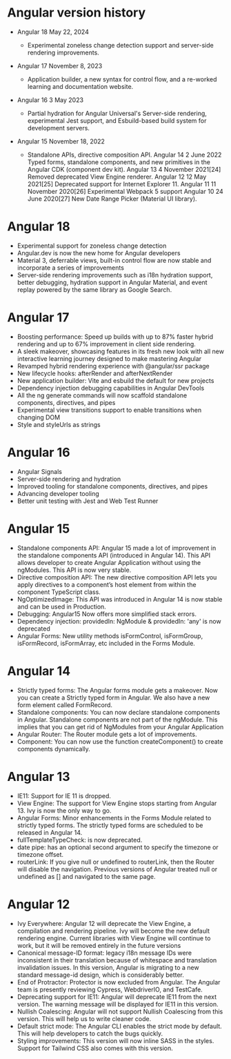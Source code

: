# Angular version history


* Angular 18 May 22, 2024
  * Experimental zoneless change detection support and server-side rendering improvements.

* Angular 17	November 8, 2023
  * Application builder, a new syntax for control flow, and a re-worked learning and documentation website.
  
* Angular 16	3 May 2023
  * Partial hydration for Angular Universal's Server-side rendering, experimental Jest support, and Esbuild-based build system for development servers.
  
* Angular 15	November 18, 2022
  * Standalone APIs, directive composition API.
      Angular 14	2 June 2022	Typed forms, standalone components, and new primitives in the Angular CDK (component dev kit).
      Angular 13	4 November 2021[24]	Removed deprecated View Engine renderer.
      Angular 12	12 May 2021[25]	Deprecated support for Internet Explorer 11.
      Angular 11	11 November 2020[26]	Experimental Webpack 5 support
      Angular 10	24 June 2020[27]	New Date Range Picker (Material UI library).


# Angular 18
* Experimental support for zoneless change detection
* Angular.dev is now the new home for Angular developers
* Material 3, deferrable views, built-in control flow are now stable and incorporate a series of improvements
* Server-side rendering improvements such as i18n hydration support, better debugging, hydration support in Angular Material, and event replay powered by the same library as Google Search.

# Angular 17
* Boosting performance: Speed up builds with up to 87% faster hybrid rendering and up to 67% improvement in client side rendering.
* A sleek makeover, showcasing features in its fresh new look with all new interactive learning journey designed to make mastering Angular
* Revamped hybrid rendering experience with @angular/ssr package
* New lifecycle hooks: afterRender and afterNextRender
* New application builder: Vite and esbuild the default for new projects
* Dependency injection debugging capabilities in Angular DevTools
* All the ng generate commands will now scaffold standalone components, directives, and pipes
* Experimental view transitions support to enable transitions when changing DOM
* Style and styleUrls as strings


# Angular 16
* Angular Signals
* Server-side rendering and hydration
* Improved tooling for standalone components, directives, and pipes
* Advancing developer tooling
* Better unit testing with Jest and Web Test Runner

# Angular 15
* Standalone components API: Angular 15 made a lot of improvement in the standalone components API (introduced in Angular 14). This API allows developer to create Angular Application without using the ngModules. This API is now very stable.
* Directive composition API: The new directive composition API  lets you apply directives to a component’s host element from within the component TypeScript class.
* NgOptimizedImage: This API was introduced in Angular 14 is now stable and can be used in Production.
* Debugging: Angular15 Now offers more simplified stack errors.
* Dependency injection: providedIn: NgModule & providedIn: 'any' is now deprecated
* Angular Forms: New utility methods isFormControl, isFormGroup, isFormRecord, isFormArray, etc included in the Forms Module.

# Angular 14
* Strictly typed forms: The Angular forms module gets a makeover. Now you can create a Strictly typed form in Angular. We also have a new form element called FormRecord.
* Standalone components: You can now declare standalone components in Angular. Standalone components are not part of the ngModule. This implies that you can get rid of NgModules from your Angular Application
* Angular Router: The Router module gets a lot of improvements.
* Component: You can now use the function createComponent() to create components dynamically.

# Angular 13
* IE11: Support for IE 11 is dropped.
* View Engine: The support for View Engine stops starting from Angular 13. Ivy is now the only way to go.
* Angular Forms: Minor enhancements in the Forms Module related to strictly typed forms. The strictly typed forms are scheduled to be released in Angular 14.
* fullTemplateTypeCheck: is now deprecated.
* date pipe: has an optional second argument to specify the timezone or timezone offset.
* routerLink: If you give null or undefined to routerLink, then the Router will disable the navigation. Previous versions of Angular treated null or undefined as [] and navigated to the same page.

# Angular 12
* Ivy Everywhere: Angular 12 will deprecate the View Engine, a compilation and rendering pipeline. Ivy will become the new default rendering engine. Current libraries with View Engine will continue to work, but it will be removed entirely in the future versions
* Canonical message-ID format: legacy i18n message IDs were inconsistent in their translation because of whitespace and translation invalidation issues. In this version, Angular is migrating to a new standard message-id design, which is considerably better.
* End of Protractor: Protector is now excluded from Angular. The Angular team is presently reviewing Cypress, WebdriverIO, and TestCafe.
* Deprecating support for IE11: Angular will deprecate IE11 from the next version. The warning message will be displayed for IE11 in this version.
* Nullish Coalescing: Angular will not support Nullish Coalescing from this version. This will help us to write cleaner code.
* Default strict mode: The Angular CLI enables the strict mode by default. This will help developers to catch the bugs quickly.
* Styling improvements: This version will now inline SASS in the styles. Support for Tailwind CSS also comes with this version.